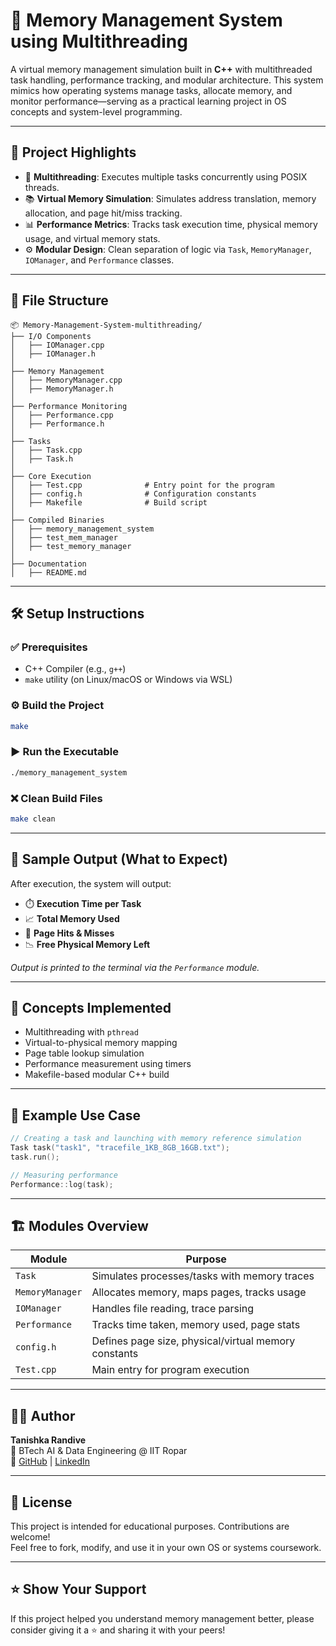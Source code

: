 
# 🧠 Memory Management System using Multithreading

A virtual memory management simulation built in **C++** with multithreaded task handling, performance tracking, and modular architecture. This system mimics how operating systems manage tasks, allocate memory, and monitor performance—serving as a practical learning project in OS concepts and system-level programming.

---

## 📌 Project Highlights

- 🧵 **Multithreading**: Executes multiple tasks concurrently using POSIX threads.
- 📚 **Virtual Memory Simulation**: Simulates address translation, memory allocation, and page hit/miss tracking.
- 📊 **Performance Metrics**: Tracks task execution time, physical memory usage, and virtual memory stats.
- ⚙️ **Modular Design**: Clean separation of logic via `Task`, `MemoryManager`, `IOManager`, and `Performance` classes.

---

## 🧱 File Structure

```
📦 Memory-Management-System-multithreading/
├── I/O Components
│   ├── IOManager.cpp
│   ├── IOManager.h
│
├── Memory Management
│   ├── MemoryManager.cpp
│   ├── MemoryManager.h
│
├── Performance Monitoring
│   ├── Performance.cpp
│   ├── Performance.h
│
├── Tasks
│   ├── Task.cpp
│   ├── Task.h
│
├── Core Execution
│   ├── Test.cpp              # Entry point for the program
│   ├── config.h              # Configuration constants
│   ├── Makefile              # Build script
│
├── Compiled Binaries
│   ├── memory_management_system
│   ├── test_mem_manager
│   ├── test_memory_manager
│
├── Documentation
│   ├── README.md
```

---

## 🛠️ Setup Instructions

### ✅ Prerequisites
- C++ Compiler (e.g., `g++`)
- `make` utility (on Linux/macOS or Windows via WSL)

### ⚙️ Build the Project

```bash
make
```

### ▶️ Run the Executable

```bash
./memory_management_system
```

### ❌ Clean Build Files

```bash
make clean
```

---

## 🧪 Sample Output (What to Expect)

After execution, the system will output:

- ⏱️ **Execution Time per Task**
- 📈 **Total Memory Used**
- 🔁 **Page Hits & Misses**
- 📉 **Free Physical Memory Left**

*Output is printed to the terminal via the `Performance` module.*

---

## 🧠 Concepts Implemented

- Multithreading with `pthread`
- Virtual-to-physical memory mapping
- Page table lookup simulation
- Performance measurement using timers
- Makefile-based modular C++ build

---

## 📖 Example Use Case

```cpp
// Creating a task and launching with memory reference simulation
Task task("task1", "tracefile_1KB_8GB_16GB.txt");
task.run();

// Measuring performance
Performance::log(task);
```

---

## 🏗️ Modules Overview

| Module          | Purpose                                                  |
|-----------------|----------------------------------------------------------|
| `Task`          | Simulates processes/tasks with memory traces             |
| `MemoryManager` | Allocates memory, maps pages, tracks usage               |
| `IOManager`     | Handles file reading, trace parsing                      |
| `Performance`   | Tracks time taken, memory used, page stats               |
| `config.h`      | Defines page size, physical/virtual memory constants     |
| `Test.cpp`      | Main entry for program execution                         |

---

## 👩‍💻 Author

**Tanishka Randive**  
📍 BTech AI & Data Engineering @ IIT Ropar  
🔗 [GitHub](https://github.com/Tanishka15) | [LinkedIn](https://www.linkedin.com/in/tanishka-randive-42639b275/)

---

## 📝 License

This project is intended for educational purposes. Contributions are welcome!  
Feel free to fork, modify, and use it in your own OS or systems coursework.

---

## ⭐ Show Your Support

If this project helped you understand memory management better, please consider giving it a ⭐ and sharing it with your peers!

